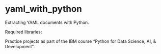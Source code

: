 # yaml_with_python
Extracting YAML documents with Python.

Required libraries:



Practice projects as part of the IBM course “Python for Data Science, AI, & Development”.

